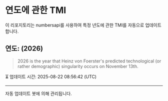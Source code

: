 
# 연도에 관한 TMI

이 리포지토리는 numbersapi를 사용하여 특정 년도에 관한 TMI를 자동으로 업데이트합니다.

## 연도: (2026)
> 2026 is the year that Heinz von Foerster's predicted technological (or rather demographic) singularity occurs on November 13th.

⏳ 업데이트 시간: 2025-08-22 08:56:42 (UTC)

---
자동 업데이트 봇에 의해 관리됩니다.
